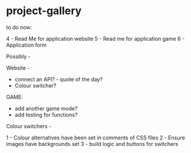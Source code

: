 # project-gallery

to do now:

4 - Read Me for application website
5 - Read me for application game
6 - Application form

Possibly - 

Website - 
- connect an API? - quote of the day?
- Colour switcher? 

GAME:
- add another game mode?
- add testing for functions?





Colour switchers -

1 - Colour alternatives have been set in comments of CSS files
2 - Ensure images have backgrounds set
3 - build logic and buttons for switchers
